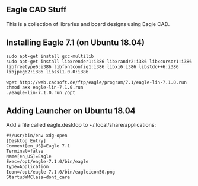 ## Eagle CAD Stuff

This is a collection of libraries and board designs using Eagle CAD.

## Installing Eagle 7.1 (on Ubuntu 18.04)

    sudo apt-get install gcc-multilib
    sudo apt-get install libxrender1:i386 libxrandr2:i386 libxcursor1:i386 libfreetype6:i386 libfontconfig1:i386 libxi6:i386 libstdc++6:i386 libjpeg62:i386 libssl1.0.0:i386

    wget http://web.cadsoft.de/ftp/eagle/program/7.1/eagle-lin-7.1.0.run
    chmod a+x eagle-lin-7.1.0.run
    ./eagle-lin-7.1.0.run /opt

## Adding Launcher on Ubuntu 18.04
Add a file called eagle.desktop to ~/.local/share/applications:

    #!/usr/bin/env xdg-open
    [Desktop Entry]
    Comment[en_US]=Eagle 7.1
    Terminal=false
    Name[en_US]=Eagle
    Exec=/opt/eagle-7.1.0/bin/eagle
    Type=Application
    Icon=/opt/eagle-7.1.0/bin/eagleicon50.png
    StartupWMClass=dont_care
